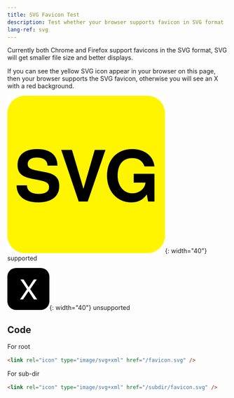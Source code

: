 ```yaml
---
title: SVG Favicon Test
description: Test whether your browser supports favicon in SVG format
lang-ref: svg
---
```


Currently both Chrome and Firefox support favicons in the SVG format, SVG will get smaller file size and better displays.

If you can see the yellow SVG icon appear in your browser on this page, then your browser supports the SVG favicon, otherwise you will see an X with a red background.

![supported](/favicon-svg.svg){: width="40"} supported

![unsupported](/favicon-no-svg.png){: width="40"} unsupported

## Code

For root
```html
<link rel="icon" type="image/svg+xml" href="/favicon.svg" />
```

For sub-dir
```html
<link rel="icon" type="image/svg+xml" href="/subdir/favicon.svg" />
```
